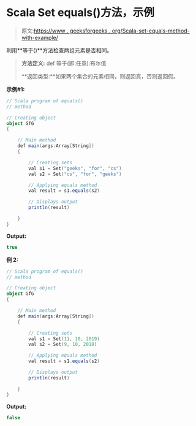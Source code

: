 # Scala Set equals()方法，示例

> 原文:[https://www . geeksforgeeks . org/Scala-set-equals-method-with-example/](https://www.geeksforgeeks.org/scala-set-equals-method-with-example/)

利用**等于()**方法检查两组元素是否相同。

> **方法定义:** def 等于(即:任意):布尔值
> 
> **返回类型:**如果两个集合的元素相同，则返回真，否则返回假。

**示例#1:**

```scala
// Scala program of equals()
// method

// Creating object 
object GfG 
{ 

    // Main method 
    def main(args:Array[String]) 
    { 

        // Creating sets 
        val s1 = Set("geeks", "for", "cs") 
        val s2 = Set("cs", "for", "geeks") 

        // Applying equals method 
        val result = s1.equals(s2) 

        // Displays output 
        println(result) 

    } 
} 
```

**Output:**

```scala
true

```

**例 2:**

```scala
// Scala program of equals()
// method

// Creating object 
object GfG 
{ 

    // Main method 
    def main(args:Array[String]) 
    { 

        // Creating sets 
        val s1 = Set(11, 10, 2019) 
        val s2 = Set(9, 10, 2018) 

        // Applying equals method 
        val result = s1.equals(s2) 

        // Displays output 
        println(result) 

    } 
} 
```

**Output:**

```scala
false

```